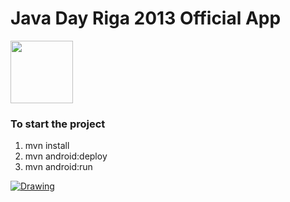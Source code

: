 Java Day Riga 2013 Official App
============

<img src="http://cdn7.staztic.com/app/a/3340/3340723/riga-java-day-2013-4-0-s-307x512.jpg" width="100"/>

### To start the project
1. mvn install
2. mvn android:deploy
3. mvn android:run


<a href="https://play.google.com/store/apps/details?id=lv.jug.javaday.androidapp"><img src="http://www.nhl.com/nhl/images/mobile/landing/btn-google_play.png" alt="Drawing"/></a>
